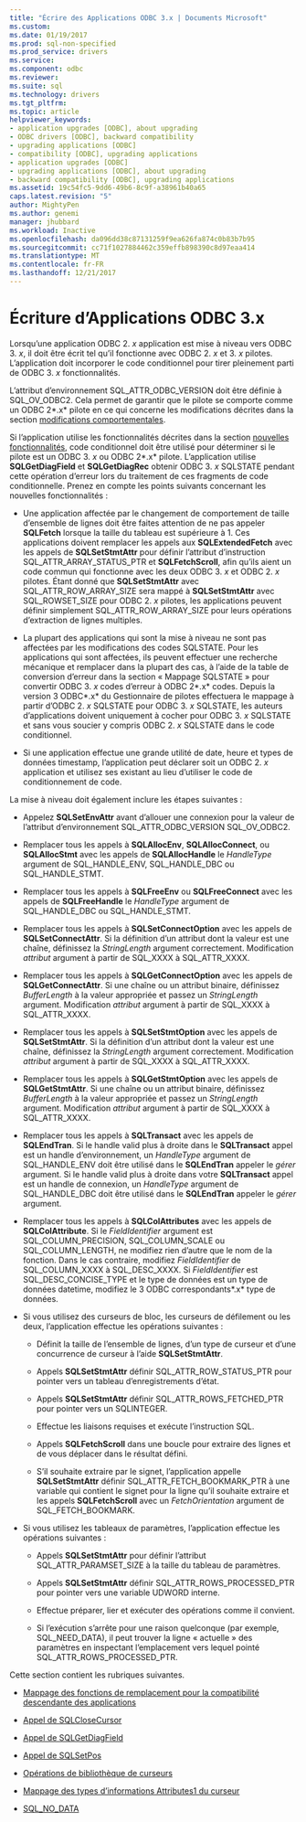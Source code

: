 ```yaml
---
title: "Écrire des Applications ODBC 3.x | Documents Microsoft"
ms.custom: 
ms.date: 01/19/2017
ms.prod: sql-non-specified
ms.prod_service: drivers
ms.service: 
ms.component: odbc
ms.reviewer: 
ms.suite: sql
ms.technology: drivers
ms.tgt_pltfrm: 
ms.topic: article
helpviewer_keywords:
- application upgrades [ODBC], about upgrading
- ODBC drivers [ODBC], backward compatibility
- upgrading applications [ODBC]
- compatibility [ODBC], upgrading applications
- application upgrades [ODBC]
- upgrading applications [ODBC], about upgrading
- backward compatibility [ODBC], upgrading applications
ms.assetid: 19c54fc5-9dd6-49b6-8c9f-a38961b40a65
caps.latest.revision: "5"
author: MightyPen
ms.author: genemi
manager: jhubbard
ms.workload: Inactive
ms.openlocfilehash: da096dd38c87131259f9ea626fa874c0b83b7b95
ms.sourcegitcommit: cc71f1027884462c359effb898390c8d97eaa414
ms.translationtype: MT
ms.contentlocale: fr-FR
ms.lasthandoff: 12/21/2017
---
```

# <a name="writing-odbc-3x-applications"></a>Écriture d’Applications ODBC 3.x
Lorsqu’une application ODBC 2. *x* application est mise à niveau vers ODBC 3. *x*, il doit être écrit tel qu’il fonctionne avec ODBC 2. *x* et 3. *x* pilotes. L’application doit incorporer le code conditionnel pour tirer pleinement parti de ODBC 3. *x* fonctionnalités.  
  
 L’attribut d’environnement SQL_ATTR_ODBC_VERSION doit être définie à SQL_OV_ODBC2. Cela permet de garantir que le pilote se comporte comme un ODBC 2*.x* pilote en ce qui concerne les modifications décrites dans la section [modifications comportementales](../../../odbc/reference/develop-app/behavioral-changes.md).  
  
 Si l’application utilise les fonctionnalités décrites dans la section [nouvelles fonctionnalités](../../../odbc/reference/develop-app/new-features.md), code conditionnel doit être utilisé pour déterminer si le pilote est un ODBC 3. *x* ou ODBC 2*.x* pilote. L’application utilise **SQLGetDiagField** et **SQLGetDiagRec** obtenir ODBC 3. *x* SQLSTATE pendant cette opération d’erreur lors du traitement de ces fragments de code conditionnelle. Prenez en compte les points suivants concernant les nouvelles fonctionnalités :  
  
-   Une application affectée par le changement de comportement de taille d’ensemble de lignes doit être faites attention de ne pas appeler **SQLFetch** lorsque la taille du tableau est supérieure à 1. Ces applications doivent remplacer les appels aux **SQLExtendedFetch** avec les appels de **SQLSetStmtAttr** pour définir l’attribut d’instruction SQL_ATTR_ARRAY_STATUS_PTR et **SQLFetchScroll**, afin qu’ils aient un code commun qui fonctionne avec les deux ODBC 3. *x* et ODBC 2. *x* pilotes. Étant donné que **SQLSetStmtAttr** avec SQL_ATTR_ROW_ARRAY_SIZE sera mappé à **SQLSetStmtAttr** avec SQL_ROWSET_SIZE pour ODBC 2. *x* pilotes, les applications peuvent définir simplement SQL_ATTR_ROW_ARRAY_SIZE pour leurs opérations d’extraction de lignes multiples.  
  
-   La plupart des applications qui sont la mise à niveau ne sont pas affectées par les modifications des codes SQLSTATE. Pour les applications qui sont affectées, ils peuvent effectuer une recherche mécanique et remplacer dans la plupart des cas, à l’aide de la table de conversion d’erreur dans la section « Mappage SQLSTATE » pour convertir ODBC 3. *x* codes d’erreur à ODBC 2*.x* codes. Depuis la version 3 ODBC*.x* du Gestionnaire de pilotes effectuera le mappage à partir d’ODBC 2. *x* SQLSTATE pour ODBC 3. *x* SQLSTATE, les auteurs d’applications doivent uniquement à cocher pour ODBC 3. *x* SQLSTATE et sans vous soucier y compris ODBC 2. *x* SQLSTATE dans le code conditionnel.  
  
-   Si une application effectue une grande utilité de date, heure et types de données timestamp, l’application peut déclarer soit un ODBC 2. *x* application et utilisez ses existant au lieu d’utiliser le code de conditionnement de code.  
  
 La mise à niveau doit également inclure les étapes suivantes :  
  
-   Appelez **SQLSetEnvAttr** avant d’allouer une connexion pour la valeur de l’attribut d’environnement SQL_ATTR_ODBC_VERSION SQL_OV_ODBC2.  
  
-   Remplacer tous les appels à **SQLAllocEnv**, **SQLAllocConnect**, ou **SQLAllocStmt** avec les appels de **SQLAllocHandle** le *HandleType* argument de SQL_HANDLE_ENV, SQL_HANDLE_DBC ou SQL_HANDLE_STMT.  
  
-   Remplacer tous les appels à **SQLFreeEnv** ou **SQLFreeConnect** avec les appels de **SQLFreeHandle** le *HandleType* argument de SQL_HANDLE_DBC ou SQL_HANDLE_STMT.  
  
-   Remplacer tous les appels à **SQLSetConnectOption** avec les appels de **SQLSetConnectAttr**. Si la définition d’un attribut dont la valeur est une chaîne, définissez la *StringLength* argument correctement. Modification *attribut* argument à partir de SQL_XXXX à SQL_ATTR_XXXX.  
  
-   Remplacer tous les appels à **SQLGetConnectOption** avec les appels de **SQLGetConnectAttr**. Si une chaîne ou un attribut binaire, définissez *BufferLength* à la valeur appropriée et passez un *StringLength* argument. Modification *attribut* argument à partir de SQL_XXXX à SQL_ATTR_XXXX.  
  
-   Remplacer tous les appels à **SQLSetStmtOption** avec les appels de **SQLSetStmtAttr**. Si la définition d’un attribut dont la valeur est une chaîne, définissez la *StringLength* argument correctement. Modification *attribut* argument à partir de SQL_XXXX à SQL_ATTR_XXXX.  
  
-   Remplacer tous les appels à **SQLGetStmtOption** avec les appels de **SQLGetStmtAttr**. Si une chaîne ou un attribut binaire, définissez *BufferLength* à la valeur appropriée et passez un *StringLength* argument. Modification *attribut* argument à partir de SQL_XXXX à SQL_ATTR_XXXX.  
  
-   Remplacer tous les appels à **SQLTransact** avec les appels de **SQLEndTran**. Si le handle valid plus à droite dans le **SQLTransact** appel est un handle d’environnement, un *HandleType* argument de SQL_HANDLE_ENV doit être utilisé dans le **SQLEndTran** appeler le *gérer* argument. Si le handle valid plus à droite dans votre **SQLTransact** appel est un handle de connexion, un *HandleType* argument de SQL_HANDLE_DBC doit être utilisé dans le **SQLEndTran** appeler le *gérer* argument.  
  
-   Remplacer tous les appels à **SQLColAttributes** avec les appels de **SQLColAttribute**. Si le *FieldIdentifier* argument est SQL_COLUMN_PRECISION, SQL_COLUMN_SCALE ou SQL_COLUMN_LENGTH, ne modifiez rien d’autre que le nom de la fonction. Dans le cas contraire, modifiez *FieldIdentifier* de SQL_COLUMN_XXXX à SQL_DESC_XXXX. Si *FieldIdentifier* est SQL_DESC_CONCISE_TYPE et le type de données est un type de données datetime, modifiez le 3 ODBC correspondants*.x* type de données.  
  
-   Si vous utilisez des curseurs de bloc, les curseurs de défilement ou les deux, l’application effectue les opérations suivantes :  
  
    -   Définit la taille de l’ensemble de lignes, d’un type de curseur et d’une concurrence de curseur à l’aide **SQLSetStmtAttr**.  
  
    -   Appels **SQLSetStmtAttr** définir SQL_ATTR_ROW_STATUS_PTR pour pointer vers un tableau d’enregistrements d’état.  
  
    -   Appels **SQLSetStmtAttr** définir SQL_ATTR_ROWS_FETCHED_PTR pour pointer vers un SQLINTEGER.  
  
    -   Effectue les liaisons requises et exécute l’instruction SQL.  
  
    -   Appels **SQLFetchScroll** dans une boucle pour extraire des lignes et de vous déplacer dans le résultat défini.  
  
    -   S’il souhaite extraire par le signet, l’application appelle **SQLSetStmtAttr** définir SQL_ATTR_FETCH_BOOKMARK_PTR à une variable qui contient le signet pour la ligne qu’il souhaite extraire et les appels **SQLFetchScroll** avec un *FetchOrientation* argument de SQL_FETCH_BOOKMARK.  
  
-   Si vous utilisez les tableaux de paramètres, l’application effectue les opérations suivantes :  
  
    -   Appels **SQLSetStmtAttr** pour définir l’attribut SQL_ATTR_PARAMSET_SIZE à la taille du tableau de paramètres.  
  
    -   Appels **SQLSetStmtAttr** définir SQL_ATTR_ROWS_PROCESSED_PTR pour pointer vers une variable UDWORD interne.  
  
    -   Effectue préparer, lier et exécuter des opérations comme il convient.  
  
    -   Si l’exécution s’arrête pour une raison quelconque (par exemple, SQL_NEED_DATA), il peut trouver la ligne « actuelle » des paramètres en inspectant l’emplacement vers lequel pointé SQL_ATTR_ROWS_PROCESSED_PTR.  
  
 Cette section contient les rubriques suivantes.  
  
-   [Mappage des fonctions de remplacement pour la compatibilité descendante des applications](../../../odbc/reference/develop-app/mapping-replacement-functions-for-backward-compatibility-of-applications.md)  
  
-   [Appel de SQLCloseCursor](../../../odbc/reference/develop-app/calling-sqlclosecursor.md)  
  
-   [Appel de SQLGetDiagField](../../../odbc/reference/develop-app/calling-sqlgetdiagfield.md)  
  
-   [Appel de SQLSetPos](../../../odbc/reference/develop-app/calling-sqlsetpos.md)  
  
-   [Opérations de bibliothèque de curseurs](../../../odbc/reference/develop-app/cursor-library-operations.md)  
  
-   [Mappage des types d’informations Attributes1 du curseur](../../../odbc/reference/develop-app/mapping-the-cursor-attributes1-information-types.md)  
  
-   [SQL_NO_DATA](../../../odbc/reference/develop-app/sql-no-data.md)
